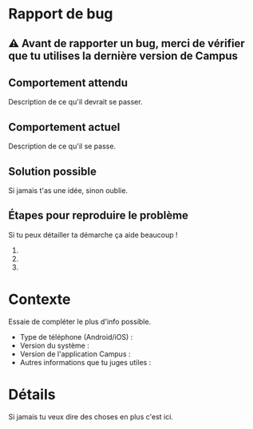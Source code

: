 # Rapport de bug

## ⚠️ Avant de rapporter un bug, merci de vérifier que tu utilises la dernière version de Campus 

## Comportement attendu

Description de ce qu'il devrait se passer.

## Comportement actuel

Description de ce qu'il se passe.

## Solution possible

Si jamais t'as une idée, sinon oublie.

## Étapes pour reproduire le problème

Si tu peux détailler ta démarche ça aide beaucoup !

1. 
2. 
3. 

# Contexte

Essaie de compléter le plus d'info possible.

* Type de téléphone (Android/iOS) :
* Version du système :
* Version de l'application Campus :
* Autres informations que tu juges utiles :


# Détails

Si jamais tu veux dire des choses en plus c'est ici.
